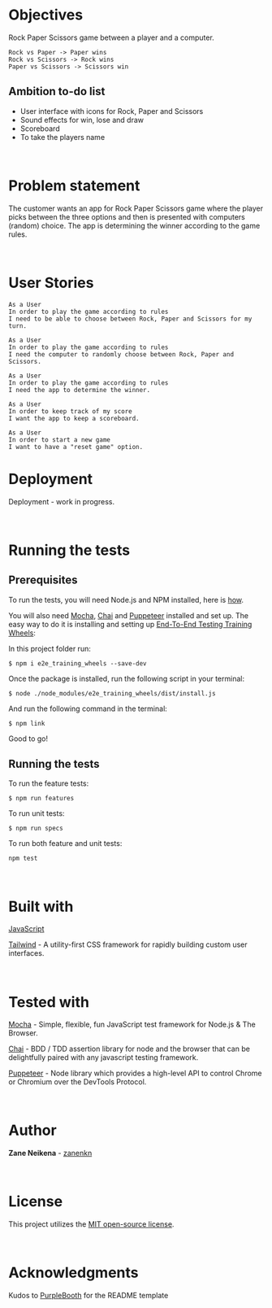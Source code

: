 # Objectives
Rock Paper Scissors game between a player and a computer.

```
Rock vs Paper -> Paper wins
Rock vs Scissors -> Rock wins
Paper vs Scissors -> Scissors win
```

## Ambition to-do list
* User interface with icons for Rock, Paper and Scissors
* Sound effects for win, lose and draw
* Scoreboard
* To take the players name

<br>

# Problem statement
The customer wants an app for Rock Paper Scissors game where the player picks between the three options and then is presented with computers (random) choice. The app is determining the winner according to the game rules.

<br>

# User Stories
```
As a User
In order to play the game according to rules
I need to be able to choose between Rock, Paper and Scissors for my turn.
```

```
As a User
In order to play the game according to rules
I need the computer to randomly choose between Rock, Paper and Scissors.
```

```
As a User
In order to play the game according to rules
I need the app to determine the winner.
```

```
As a User
In order to keep track of my score
I want the app to keep a scoreboard.
```

```
As a User
In order to start a new game
I want to have a "reset game" option.
```



# Deployment

Deployment - work in progress.

<br>

# Running the tests

## Prerequisites
To run the tests, you will need Node.js and NPM installed, here is [how](https://docs.npmjs.com/downloading-and-installing-node-js-and-npm).

You will also need [Mocha](https://www.npmjs.com/package/mocha), [Chai](https://www.npmjs.com/package/chai) and [Puppeteer](https://www.npmjs.com/package/puppeteer) installed and set up. The easy way to do it is installing and setting up [End-To-End Testing Training Wheels](https://www.npmjs.com/package/e2e_training_wheels):

In this project folder run:
```
$ npm i e2e_training_wheels --save-dev
```

Once the package is installed, run the following script in your terminal:
```
$ node ./node_modules/e2e_training_wheels/dist/install.js
```
And run the following command in the terminal:
```
$ npm link
```

Good to go!

## Running the tests

To run the feature tests:
```
$ npm run features
```
To run unit tests:
```
$ npm run specs
```
To run both feature and unit tests: 
```
npm test
```

<br>

# Built with

[JavaScript](https://developer.mozilla.org/en-US/docs/Web/JavaScript)

[Tailwind](https://tailwindcss.com/docs/what-is-tailwind/) - A utility-first CSS framework for rapidly building custom user interfaces.

<br>

# Tested with

[Mocha](https://www.npmjs.com/package/mocha) - Simple, flexible, fun JavaScript test framework for Node.js & The Browser. 

[Chai](https://www.npmjs.com/package/chai) - BDD / TDD assertion library for node and the browser that can be delightfully paired with any javascript testing framework. 

[Puppeteer](https://www.npmjs.com/package/puppeteer) - Node library which provides a high-level API to control Chrome or Chromium over the DevTools Protocol. 

<br>

# Author

**Zane Neikena** - [zanenkn](https://github.com/zanenkn)

<br>

# License

This project utilizes the [MIT open-source license](https://opensource.org/licenses/MIT).

<br>

# Acknowledgments

Kudos to [PurpleBooth](https://gist.github.com/PurpleBooth/109311bb0361f32d87a2) for the README template 


